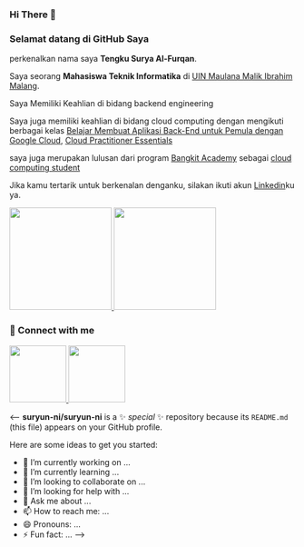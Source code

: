 ### Hi There 👋
### Selamat datang di GitHub Saya
perkenalkan nama saya **Tengku Surya Al-Furqan**.

Saya seorang **Mahasiswa Teknik Informatika** di [UIN Maulana Malik Ibrahim Malang](https://uin-malang.ac.id/).

Saya Memiliki Keahlian di bidang backend engineering 

Saya juga memiliki keahlian di bidang cloud computing dengan mengikuti berbagai kelas [Belajar Membuat Aplikasi Back-End untuk Pemula dengan Google Cloud](https://www.dicoding.com/certificates/EYX474GNWXDL), [Cloud Practitioner Essentials](https://www.dicoding.com/certificates/07Z65D4RRXQR)

saya juga merupakan lulusan dari program [Bangkit Academy](https://grow.google/intl/id_id/bangkit/) sebagai [cloud computing student](https://drive.google.com/file/d/1M0UcIT2KfUybtm4gtIaUgrVW4rcAH2GQ/view?usp=sharing) 

Jika kamu tertarik untuk berkenalan denganku, silakan ikuti akun [Linkedin](https://www.linkedin.com/in/tengku-surya-701619209/)ku ya.

<p align="left">
<a href="https://github.com/suryun-ni">
  <img height="180em" src="https://github-readme-stats-eight-theta.vercel.app/api?username=suryun-ni&show_icons=true&theme=algolia&include_all_commits=true&count_private=true"/>
  <img height="180em" src="https://github-readme-stats-eight-theta.vercel.app/api/top-langs/?username=suryun-ni&layout=compact&langs_count=8&theme=algolia"/>
</a>
</p>

### 💬 Connect with me  
<p align="left">
<a href="tengkusurya29@gmail.com">
  <img height="100em" src="https://img.icons8.com/color/344/gmail--v1.png"/>
</a>
  <a href="https://www.linkedin.com/in/tengku-surya-701619209/">
  <img height="100em" src="https://img.icons8.com/color/344/linkedin-circled--v1.png"/>
</a>
</p>

<--
**suryun-ni/suryun-ni** is a ✨ _special_ ✨ repository because its `README.md` (this file) appears on your GitHub profile.

Here are some ideas to get you started:

- 🔭 I’m currently working on ...
- 🌱 I’m currently learning ...
- 👯 I’m looking to collaborate on ...
- 🤔 I’m looking for help with ...
- 💬 Ask me about ...
- 📫 How to reach me: ...
- 😄 Pronouns: ...
- ⚡ Fun fact: ...
-->
